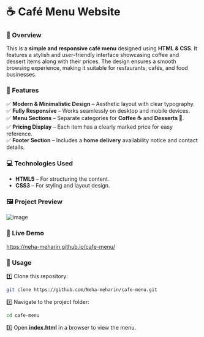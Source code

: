 

# ☕ Café Menu Website  

### 📌 Overview  
This is a **simple and responsive café menu** designed using **HTML & CSS**. It features a stylish and user-friendly interface showcasing coffee and dessert items along with their prices. The design ensures a smooth browsing experience, making it suitable for restaurants, cafés, and food businesses.  

### 🎯 Features  
✅ **Modern & Minimalistic Design** – Aesthetic layout with clear typography.  
✅ **Fully Responsive** – Works seamlessly on desktop and mobile devices.  
✅ **Menu Sections** – Separate categories for **Coffee ☕** and **Desserts 🍰**.  
✅ **Pricing Display** – Each item has a clearly marked price for easy reference.  
✅ **Footer Section** – Includes a **home delivery** availability notice and contact details.  

### 💻 Technologies Used  
- **HTML5** – For structuring the content.  
- **CSS3** – For styling and layout design.  

### 🖼️ Project Preview  
![image](https://github.com/user-attachments/assets/b5ef0b89-3f81-47a0-9d86-58cf7c741477)

### 🚀 Live Demo  
https://neha-meharin.github.io/cafe-menu/

### 📜 Usage  
1️⃣ Clone this repository:  
   ```bash
   git clone https://github.com/Neha-meharin/cafe-menu.git
   ```  
2️⃣ Navigate to the project folder:  
   ```bash
   cd cafe-menu
   ```  
3️⃣ Open **index.html** in a browser to view the menu.  


